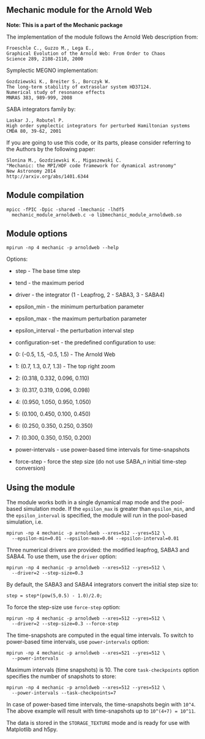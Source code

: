 Mechanic module for the Arnold Web
----------------------------------

**Note: This is a part of the Mechanic package**

The implementation of the module follows the Arnold Web description from:

    Froeschle C., Guzzo M., Lega E., 
    Graphical Evolution of the Arnold Web: From Order to Chaos
    Science 289, 2108-2110, 2000

Symplectic MEGNO implementation:
 
    Gozdziewski K., Breiter S., Borczyk W.
    The long-term stability of extrasolar system HD37124. 
    Numerical study of resonance effects
    MNRAS 383, 989-999, 2008

SABA integrators family by:

    Laskar J., Robutel P.
    High order symplectic integrators for perturbed Hamiltonian systems
    CMDA 80, 39-62, 2001

If you are going to use this code, or its parts, please consider referring 
to the Authors by the following paper:

    Slonina M., Gozdziewski K., Migaszewski C.
    "Mechanic: the MPI/HDF code framework for dynamical astronomy"
    New Astronomy 2014
    http://arxiv.org/abs/1401.6344


Module compilation
------------------

    mpicc -fPIC -Dpic -shared -lmechanic -lhdf5
      mechanic_module_arnoldweb.c -o libmechanic_module_arnoldweb.so
      
 
Module options
--------------

    mpirun -np 4 mechanic -p arnoldweb --help

Options:
- step - The base time step 
- tend - the maximum period
- driver - the integrator (1 - Leapfrog, 2 - SABA3, 3 - SABA4)
- epsilon_min - the minimum perturbation parameter
- epsilon_max - the maximum perturbation parameter
- epsilon_interval - the perturbation interval step
- configuration-set - the predefined configuration to use:
 - 0: (-0.5, 1.5, -0.5, 1.5) - The Arnold Web
 - 1: (0.7, 1.3, 0.7, 1.3) - The top right zoom
 - 2: (0.318, 0.332, 0.096, 0.110)
 - 3: (0.317, 0.319, 0.096, 0.098)
 - 4: (0.950, 1.050, 0.950, 1.050)
 - 5: (0.100, 0.450, 0.100, 0.450)
 - 6: (0.250, 0.350, 0.250, 0.350)
 - 7: (0.300, 0.350, 0.150, 0.200)

- power-intervals - use power-based time intervals for time-snapshots  
- force-step - force the step size (do not use SABA_n initial time-step conversion)

Using the module
----------------

The module works both in a single dynamical map mode and the pool-based simulation
mode. If the `epsilon_max` is greater than `epsilon_min`, and the `epsilon_interval` is
specified, the module will run in the pool-based simulation, i.e.

    mpirun -np 4 mechanic -p arnoldweb --xres=512 --yres=512 \
      --epsilon-min=0.01 --epsilon-max=0.04 --epsilon-interval=0.01


Three numerical drivers are provided: the modified leapfrog, SABA3 and SABA4. To use
them, use the `driver` option:

    mpirun -np 4 mechanic -p arnoldweb --xres=512 --yres=512 \
      --driver=2 --step-size=0.3

By default, the SABA3 and SABA4 integrators convert the initial step size to:

    step = step*(pow(5,0.5) - 1.0)/2.0;

To force the step-size use `force-step` option:

    mpirun -np 4 mechanic -p arnoldweb --xres=512 --yres=512 \
      --driver=2 --step-size=0.3 --force-step

The time-snapshots are computed in the equal time intervals. To switch to power-based
time intervals, use `power-intervals` option:

    mpirun -np 4 mechanic -p arnoldweb --xres=521 --yres=512 \
      --power-intervals

Maximum intervals (time snapshots) is 10. The core `task-checkpoints` option specifies the number of
snapshots to store:

    mpirun -np 4 mechanic -p arnoldweb --xres=512 --yres=512 \
      --power-intervals --task-checkpoints=7

In case of power-based time intervals, the time-snapshots begin with `10^4`. The above
example will result with time-snapshots up to `10^(4+7) = 10^11`.

The data is stored in the `STORAGE_TEXTURE` mode and is ready for use with Matplotlib and
h5py.

